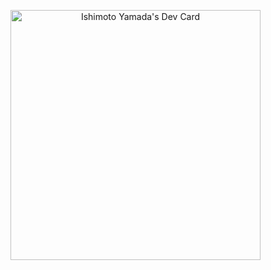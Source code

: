 
<a width="100%" href="https://app.daily.dev/hotdev" align="center"><img src="https://api.daily.dev/devcards/4aba052d94b34db9a001fc7e9d4afc35.png?r=410" width="400" alt="Ishimoto Yamada's Dev Card" align="center" /></a>
